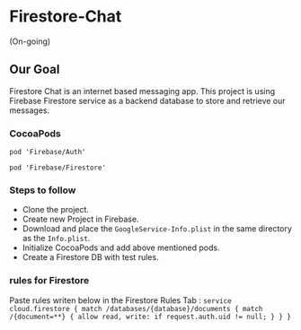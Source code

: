 # Firestore-Chat

(On-going)

## Our Goal

Firestore Chat is an internet based messaging app. This project is using Firebase Firestore service as a backend database to store and retrieve our messages.

### CocoaPods

` pod 'Firebase/Auth' `
  
` pod 'Firebase/Firestore' `

### Steps to follow

* Clone the project.
* Create new Project in Firebase.
* Download and place the `GoogleService-Info.plist` in the same directory as the `Info.plist`.
* Initialize CocoaPods and add above mentioned pods.
* Create a Firestore DB with test rules.

### rules for Firestore

Paste rules writen below in the Firestore Rules Tab :
`service cloud.firestore {
  match /databases/{database}/documents {
    match /{document=**} {
      allow read, write: if request.auth.uid != null;
    }
  }
}`
